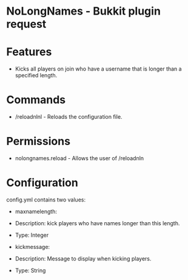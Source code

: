 NoLongNames - Bukkit plugin request
=========================

Features
========
* Kicks all players on join who have a username that is longer than a specified length.

Commands
========
* /reloadnlnl - Reloads the configuration file.

Permissions
===========
* nolongnames.reload - Allows the user of /reloadnln

Configuration
=============
config.yml contains two values:
* maxnamelength:
 * Description: kick players who have names longer than this length.
 * Type: Integer

* kickmessage:
 * Description: Message to display when kicking players.
 * Type: String

